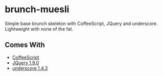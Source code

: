 # brunch-muesli

Simple base brunch skeleton with CoffeeScript, JQuery and underscore. Lightweight with none of the fat.

## Comes With

* [CoffeeScript](http://coffeescript.org/)
* [JQuery 1.9.0](http://jquery.com/)
* [underscore 1.4.3](http://underscorejs.org/)
